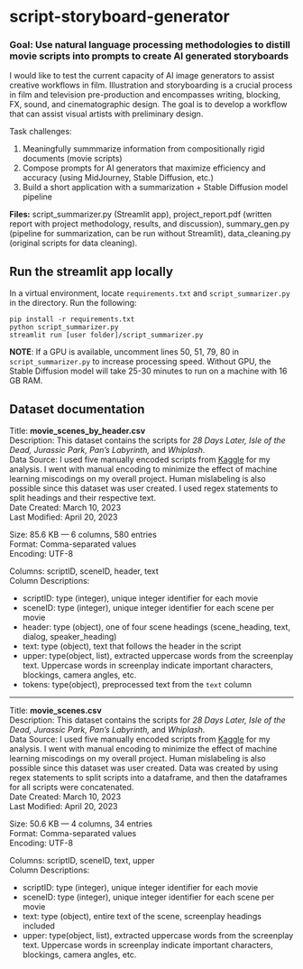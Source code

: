 # script-storyboard-generator

### Goal: Use natural language processing methodologies to distill movie scripts into prompts to create AI generated storyboards

I would like to test the current capacity of AI image generators to assist creative workflows in film. Illustration and storyboarding is a crucial process in film and television pre-production and encompasses writing, blocking, FX, sound, and cinematographic design. The goal is to develop a workflow that can assist visual artists with preliminary design.

Task challenges:
1. Meaningfully summmarize information from compositionally rigid documents (movie scripts)
2. Compose prompts for AI generators that maximize efficiency and accuracy (using MidJourney, Stable Diffusion, etc.)
3. Build a short application with a summarization + Stable Diffusion model pipeline

**Files:** script_summarizer.py (Streamlit app), project_report.pdf (written report with project methodology, results, and discussion), summary_gen.py (pipeline for summarization, can be run without Streamlit), data_cleaning.py (original scripts for data cleaning).

## Run the streamlit app locally
In a virtual environment, locate `requirements.txt` and `script_summarizer.py` in the directory.
Run the following:
```
pip install -r requirements.txt
python script_summarizer.py
streamlit run [user folder]/script_summarizer.py
```
**NOTE**: If a GPU is available, uncomment lines 50, 51, 79, 80 in `script_summarizer.py` to increase processing speed. Without GPU, the Stable Diffusion model will take 25-30 minutes to run on a machine with 16 GB RAM. 

## Dataset documentation

Title: **movie_scenes_by_header.csv** <br>
Description: This dataset contains the scripts for _28 Days Later, Isle of the Dead, Jurassic Park, Pan’s Labyrinth,_ and _Whiplash_. <br>
Data Source: I used five manually encoded scripts from [Kaggle](https://www.kaggle.com/datasets/gufukuro/movie-scripts-corpus) for my analysis. I went with manual encoding to minimize the effect of machine learning miscodings on my overall project. Human mislabeling is also possible since this dataset was user created. I used regex statements to split headings and their respective text. <br>
Date Created: March 10, 2023 <br>
Last Modified: April 20, 2023<br>

Size: 85.6 KB —  6 columns, 580 entries<br>
Format: Comma-separated values <br>
Encoding: UTF-8 <br>

Columns: scriptID, sceneID, header, text <br>
Column Descriptions: 
* scriptID: type (integer), unique integer identifier for each movie <br>
* sceneID: type (integer), unique integer identifier for each scene per movie <br>
* header: type (object), one of four scene headings (scene_heading, text, dialog, speaker_heading) <br>
* text: type (object), text that follows the header in the script <br>
* upper: type(object, list), extracted uppercase words from the screenplay text. Uppercase words in screenplay indicate important characters, blockings, camera angles, etc. <br>
* tokens: type(object), preprocessed text from the `text` column <br>
---
Title: **movie_scenes.csv** <br>
Description: This dataset contains the scripts for _28 Days Later, Isle of the Dead, Jurassic Park, Pan’s Labyrinth,_ and _Whiplash_. <br>
Data Source: I used five manually encoded scripts from [Kaggle](https://www.kaggle.com/datasets/gufukuro/movie-scripts-corpus) for my analysis. I went with manual encoding to minimize the effect of machine learning miscodings on my overall project. Human mislabeling is also possible since this dataset was user created. Data was created by using regex statements to split scripts into a dataframe, and then the dataframes for all scripts were concatenated. <br>
Date Created: March 10, 2023 <br>
Last Modified: April 20, 2023<br>

Size: 50.6 KB —  4 columns, 34 entries<br>
Format: Comma-separated values <br>
Encoding: UTF-8 <br>

Columns: scriptID, sceneID, text, upper <br>
Column Descriptions: 
* scriptID: type (integer), unique integer identifier for each movie <br>
* sceneID: type (integer), unique integer identifier for each scene per movie <br>
* text: type (object), entire text of the scene, screenplay headings included <br>
* upper: type(object, list), extracted uppercase words from the screenplay text. Uppercase words in screenplay indicate important characters, blockings, camera angles, etc. <br>
